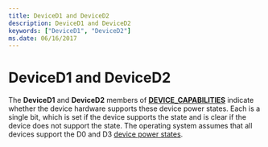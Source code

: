 ```yaml
---
title: DeviceD1 and DeviceD2
description: DeviceD1 and DeviceD2
keywords: ["DeviceD1", "DeviceD2"]
ms.date: 06/16/2017
---
```


# DeviceD1 and DeviceD2





The **DeviceD1** and **DeviceD2** members of [**DEVICE\_CAPABILITIES**](/windows-hardware/drivers/ddi/wdm/ns-wdm-_device_capabilities) indicate whether the device hardware supports these device power states. Each is a single bit, which is set if the device supports the state and is clear if the device does not support the state. The operating system assumes that all devices support the D0 and D3 [device power states](device-power-states.md).

 

